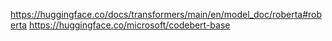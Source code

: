https://huggingface.co/docs/transformers/main/en/model_doc/roberta#roberta
https://huggingface.co/microsoft/codebert-base
